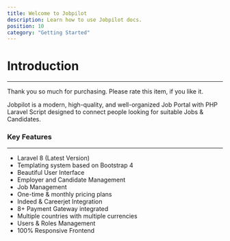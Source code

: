 ```yaml
---
title: Welcome to Jobpilot
description: Learn how to use Jobpilot docs.
position: 10
category: "Getting Started"
---
```


# Introduction

---

Thank you so much for purchasing. Please rate this item, if you like it.

Jobpilot is a modern, high-quality, and well-organized Job Portal with PHP Laravel Script designed to connect people looking for suitable Jobs & Candidates.

### Key Features

---

- Laravel 8 (Latest Version)
- Templating system based on Bootstrap 4
- Beautiful User Interface
- Employer and Candidate Management
- Job Management
- One-time & monthly pricing plans
- Indeed & Careerjet Integration
- 8+ Payment Gateway integrated
- Multiple countries with multiple currencies
- Users & Roles Management
- 100% Responsive Frontend
